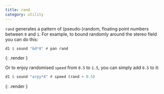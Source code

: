 ```yaml
---
title: rand
category: utility
---
```


`rand` generates a pattern of (pseudo-)random, floating point numbers between `0` and `1`. For example, to bound randomly around the stereo field you can do this:

~~~~haskell
d1 $ sound "bd*8" # pan rand
~~~~
{: .render }

Or to enjoy randomised `speed` from `0.5` to `1.5`, you can simply add `0.5` to it:

~~~~haskell
d1 $ sound "arpy*4" # speed (rand + 0.5)
~~~~
{: .render }
